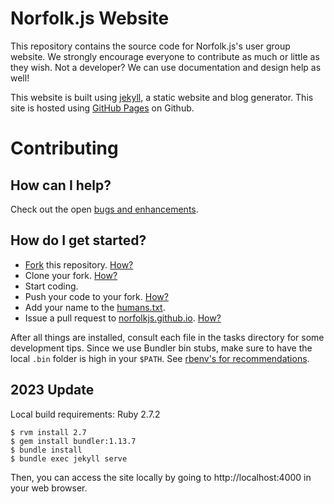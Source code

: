 Norfolk.js Website
===================

This repository contains the source code for Norfolk.js's user group website. We strongly encourage everyone
to contribute as much or little as they wish. Not a developer? We can use documentation and design help as well!

This website is built using [jekyll](http://jekyllrb.com), a static website and blog generator. This site is hosted using [GitHub Pages](http://pages.github.com) on Github.

# Contributing

## How can I help?

Check out the open [bugs and enhancements](https://github.com/norfolkjs/norfolkjs.github.io/issues?state=open).

## How do I get started?

* [Fork](https://github.com/norfolkjs/fork) this repository. [How?](https://help.github.com/articles/fork-a-repo)
* Clone your fork. [How?](https://help.github.com/articles/fork-a-repo#step-2-clone-your-fork)
* Start coding.
* Push your code to your fork. [How?](https://help.github.com/articles/fork-a-repo#push-commits)
* Add your name to the [humans.txt](https://github.com/norfolkjs/norfolkjs.github.io/blob/master/humans.txt).
* Issue a pull request to [norfolkjs.github.io](https://github.com/norfolkjs/norfolkjs.github.io/pulls). [How?](https://help.github.com/articles/using-pull-requests)

After all things are installed, consult each file in the tasks directory for some development tips. Since we use Bundler bin stubs, make sure to have the local `.bin` folder is high in your `$PATH`. See [rbenv's for recommendations](https://github.com/sstephenson/rbenv/wiki/Understanding-binstubs#adding-project-specific-binstubs-to-path).

## 2023 Update

Local build requirements: Ruby 2.7.2
```
$ rvm install 2.7
$ gem install bundler:1.13.7
$ bundle install
$ bundle exec jekyll serve 
```
Then, you can access the site locally by going to http://localhost:4000 in your web browser.